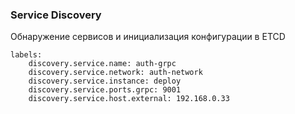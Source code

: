 ### Service Discovery

Обнаружение сервисов и инициализация конфигурации в ETCD

```
labels:
    discovery.service.name: auth-grpc
    discovery.service.network: auth-network
    discovery.service.instance: deploy
    discovery.service.ports.grpc: 9001
    discovery.service.host.external: 192.168.0.33
```